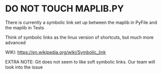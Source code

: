 # DO NOT TOUCH MAPLIB.PY

There is currently a symbolic link set up between the maplib in PyFile and the maplib in Tests

Think of symbolic links as the linux version of shortcuts, but much more advanced

WIKI: https://en.wikipedia.org/wiki/Symbolic_link

EXTRA NOTE: Git does not seem to like soft symbolic links. Our team will look into the issue
